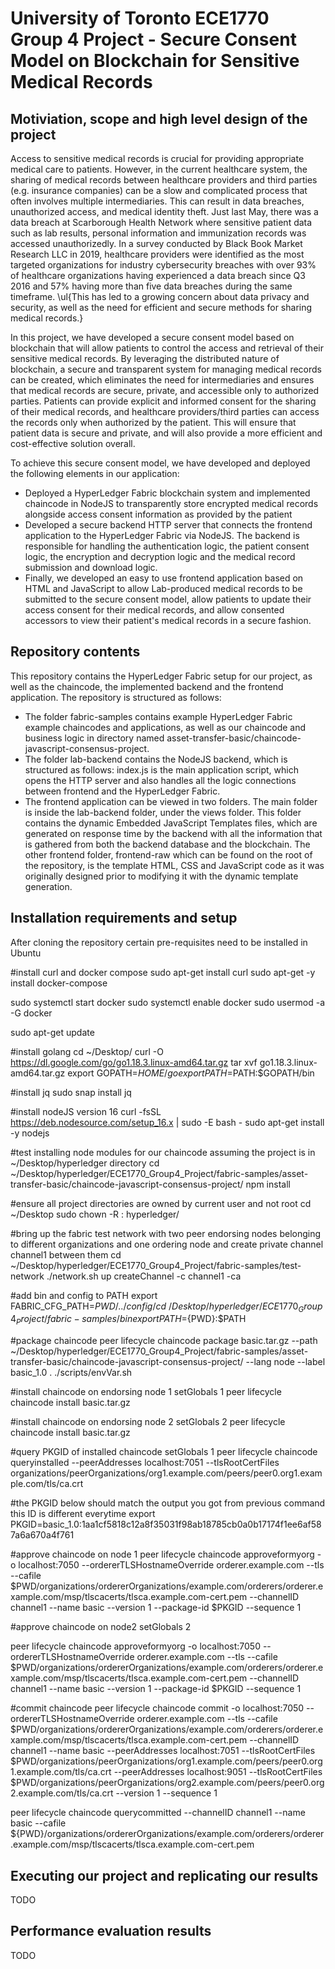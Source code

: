 # University of Toronto ECE1770 Group 4 Project - Secure Consent Model on Blockchain for Sensitive Medical Records
## Motiviation, scope and high level design of the project
Access to sensitive medical records is crucial for providing appropriate medical care to patients. However, in the current healthcare system, the sharing of medical records between healthcare providers and third parties (e.g. insurance companies) can be a slow and complicated process that often involves multiple intermediaries. This can result in data breaches, unauthorized access, and medical identity theft. Just last May, there was a data breach at Scarborough Health Network where sensitive patient data such as lab results, personal information and immunization records was accessed unauthorizedly. In a survey conducted by Black Book Market Research LLC in 2019, healthcare providers were identified as the most targeted organizations for industry cybersecurity breaches with over 93% of healthcare organizations having experienced a data breach since Q3 2016 and 57% having more than five data breaches during the same timeframe. \ul{This has led to a growing concern about data privacy and security, as well as the need for efficient and secure methods for sharing medical records.}

In this project, we have developed a secure consent model based on blockchain that will allow patients to control the access and retrieval of their sensitive medical records. By leveraging the distributed nature of blockchain, a secure and transparent system for managing medical records can be created, which eliminates the need for intermediaries and ensures that medical records are secure, private, and accessible only to authorized parties. Patients can provide explicit and informed consent for the sharing of their medical records, and healthcare providers/third parties can access the records only when authorized by the patient. This will ensure that patient data is secure and private, and will also provide a more efficient and cost-effective solution overall.

To achieve this secure consent model, we have developed and deployed the following elements in our application:
 - Deployed a HyperLedger Fabric blockchain system and implemented chaincode in NodeJS to transparently store encrypted medical records alongside access consent information as provided by the patient
 - Developed a secure backend HTTP server that connects the frontend application to the HyperLedger Fabric via NodeJS. The backend is responsible for handling the authentication logic, the patient consent logic, the encryption and decryption logic and the medical record submission and download logic.
 - Finally, we developed an easy to use frontend application based on HTML and JavaScript to allow Lab-produced medical records to be submitted to the secure consent model, allow patients to update their access consent for their medical records, and allow consented accessors to view their patient's medical records in a secure fashion.

## Repository contents
This repository contains the HyperLedger Fabric setup for our project, as well as the chaincode, the implemented backend and the frontend application. The repository is structured as follows:
 - The folder fabric-samples contains example HyperLedger Fabric example chaincodes and applications, as well as our chaincode and business logic in directory named asset-transfer-basic/chaincode-javascript-consensus-project.
 - The folder lab-backend contains the NodeJS backend, which is structured as follows: index.js is the main application script, which opens the HTTP server and also handles all the logic connections between frontend and the HyperLedger Fabric.
 - The frontend application can be viewed in two folders. The main folder is inside the lab-backend folder, under the views folder. This folder contains the dynamic Embedded JavaScript Templates files, which are generated on response time by the backend with all the information that is gathered from both the backend database and the blockchain. The other frontend folder, frontend-raw which can be found on the root of the repository, is the template HTML, CSS and JavaScript code as it was originally designed prior to modifying it with the dynamic template generation.

## Installation requirements and setup

After cloning the repository certain pre-requisites need to be installed in Ubuntu

#install curl and docker compose
sudo apt-get install curl
sudo apt-get -y install docker-compose

sudo systemctl start docker
sudo systemctl enable docker
sudo usermod -a -G docker <user>

sudo apt-get update

#install golang
cd ~/Desktop/
curl -O https://dl.google.com/go/go1.18.3.linux-amd64.tar.gz
tar xvf go1.18.3.linux-amd64.tar.gz
export GOPATH=$HOME/go
export PATH=$PATH:$GOPATH/bin

#install jq
sudo snap install jq

#install nodeJS version 16
curl -fsSL https://deb.nodesource.com/setup_16.x | sudo -E bash -
sudo apt-get install -y nodejs

#test installing node modules for our chaincode assuming the project is in ~/Desktop/hyperledger directory
cd ~/Desktop/hyperledger/ECE1770_Group4_Project/fabric-samples/asset-transfer-basic/chaincode-javascript-consensus-project/
npm install

#ensure all project directories are owned by current user and not root
cd ~/Desktop
sudo chown -R <user>:<user> hyperledger/


#bring up the fabric test network with two peer endorsing nodes belonging to different organizations and one ordering node and create private channel channel1 between them
cd ~/Desktop/hyperledger/ECE1770_Group4_Project/fabric-samples/test-network
./network.sh up createChannel -c channel1 -ca

#add bin and config to PATH 
export FABRIC_CFG_PATH=$PWD/../config/
cd ~/Desktop/hyperledger/ECE1770_Group4_Project/fabric-samples/bin
export PATH=${PWD}:$PATH

#package chaincode 
peer lifecycle chaincode package basic.tar.gz --path ~/Desktop/hyperledger/ECE1770_Group4_Project/fabric-samples/asset-transfer-basic/chaincode-javascript-consensus-project/ --lang node --label basic_1.0
. ./scripts/envVar.sh

#install chaincode on endorsing node 1
setGlobals 1
peer lifecycle chaincode install basic.tar.gz

#install chaincode on endorsing node 2
setGlobals 2
peer lifecycle chaincode install basic.tar.gz

#query PKGID of installed chaincode
setGlobals 1
peer lifecycle chaincode queryinstalled --peerAddresses localhost:7051 --tlsRootCertFiles organizations/peerOrganizations/org1.example.com/peers/peer0.org1.example.com/tls/ca.crt

#the PKGID below should match the output you got from previous command this ID is different everytime
export PKGID=basic_1.0:1aa1cf5818c12a8f35031f98ab18785cb0a0b17174f1ee6af587a6a670a4f761

#approve chaincode on node 1
peer lifecycle chaincode approveformyorg -o localhost:7050 --ordererTLSHostnameOverride orderer.example.com --tls --cafile $PWD/organizations/ordererOrganizations/example.com/orderers/orderer.example.com/msp/tlscacerts/tlsca.example.com-cert.pem --channelID channel1 --name basic --version 1 --package-id $PKGID --sequence 1


#approve chaincode on node2
setGlobals 2

peer lifecycle chaincode approveformyorg -o localhost:7050 --ordererTLSHostnameOverride orderer.example.com --tls --cafile $PWD/organizations/ordererOrganizations/example.com/orderers/orderer.example.com/msp/tlscacerts/tlsca.example.com-cert.pem --channelID channel1 --name basic --version 1 --package-id $PKGID --sequence 1

#commit chaincode
peer lifecycle chaincode commit -o localhost:7050 --ordererTLSHostnameOverride orderer.example.com --tls --cafile $PWD/organizations/ordererOrganizations/example.com/orderers/orderer.example.com/msp/tlscacerts/tlsca.example.com-cert.pem --channelID channel1 --name basic --peerAddresses localhost:7051 --tlsRootCertFiles $PWD/organizations/peerOrganizations/org1.example.com/peers/peer0.org1.example.com/tls/ca.crt --peerAddresses localhost:9051 --tlsRootCertFiles $PWD/organizations/peerOrganizations/org2.example.com/peers/peer0.org2.example.com/tls/ca.crt --version 1 --sequence 1

peer lifecycle chaincode querycommitted --channelID channel1 --name basic --cafile ${PWD}/organizations/ordererOrganizations/example.com/orderers/orderer.example.com/msp/tlscacerts/tlsca.example.com-cert.pem

## Executing our project and replicating our results
TODO

## Performance evaluation results
TODO
